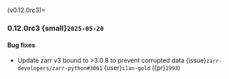 (v0.12.0rc3)=
### 0.12.0rc3 {small}`2025-05-20`

#### Bug fixes

- Update zarr v3 bound to >3.0.8 to prevent corrupted data {issue}`zarr-developers/zarr-python#3061` {user}`ilan-gold` ({pr}`1993`)
